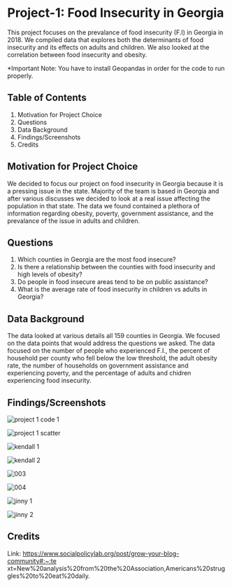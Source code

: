 # Project-1: Food Insecurity in Georgia 
This project focuses on the prevalance of food insecurity (F.I) in Georgia in 2018. We compiled data that explores both the determinants of food insecurity and its effects on adults and children. We also looked at the correlation between food insecurity and obesity. 

*Important Note: You have to install Geopandas in order for the code to run properly. 

## Table of Contents 
1. Motivation for Project Choice 
2. Questions 
3. Data Background
4. Findings/Screenshots
5. Credits

## Motivation for Project Choice
We decided to focus our project on food insecurity in Georgia because it is a pressing issue in the state. Majority of the team is based in Georgia and after various discusses we decided to look at a real issue affecting the population in that state. The data we found contained a plethora of information regarding obesity, poverty, government assistance, and the prevalance of the issue in adults and children. 

## Questions 
1. Which counties in Georgia are the most food insecure?
2. Is there a relationship between the counties with food insecurity and high levels of obesity?
3. Do people in food insecure areas tend to be on public assistance?
4. What is the average rate of food insecurity in children vs adults in Georgia?


## Data Background 
The data looked at various details all 159 counties in Georgia. We focused on the data points that would address the questions we asked. The data focused on the number of people who experienced F.I., the percent of household per county who fell below the low threshold, the adult obesity rate, the number of households on government assistance and experiencing poverty, and the percentage of adults and chidren experiencing food insecurity. 

## Findings/Screenshots 
![project 1 code 1](https://user-images.githubusercontent.com/118565186/215660901-80adef8b-a85a-439b-9d53-6c12df194d8b.PNG)

![project 1 scatter](https://user-images.githubusercontent.com/118565186/215661121-874bca10-d768-4988-9b1b-3828b1e04d99.PNG)

![kendall 1](https://user-images.githubusercontent.com/118565186/216198572-0803ad78-6932-42dc-b38c-c5f5624b3276.PNG)

![kendall 2](https://user-images.githubusercontent.com/118565186/216198675-3eedb2b7-8de0-485c-9a78-54a5f7b2bd77.PNG)

![003](https://user-images.githubusercontent.com/118565186/215661312-a06b1809-8aaa-46ff-aabe-55007eecf275.png)

![004](https://user-images.githubusercontent.com/118565186/215661323-7d33a11d-7f0d-40f8-854e-3776a338bbe5.png)

![jinny 1](https://user-images.githubusercontent.com/118565186/216198730-d536b417-7e80-452a-8fb7-9b860e59bc1d.PNG)

![jinny 2](https://user-images.githubusercontent.com/118565186/216198763-87f5d59c-1d79-4dba-aae5-9c212313d157.PNG)


## Credits 
Link: https://www.socialpolicylab.org/post/grow-your-blog-community#:~:te
xt=New%20analysis%20from%20the%20Association,Americans%20struggles%20to%20eat%20daily.
